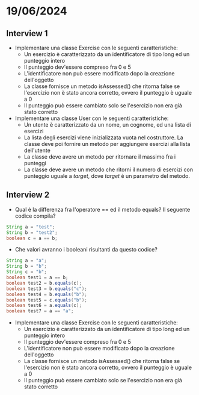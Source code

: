 # 19/06/2024
## Interview 1
- Implementare una classe Exercise con le seguenti caratteristiche:
  - Un esercizio è caratterizzato da un identificatore di tipo long ed un punteggio intero
  - Il punteggio dev'essere compreso fra 0 e 5
  - L'identificatore non può essere modificato dopo la creazione dell'oggetto
  - La classe fornisce un metodo isAssessed() che ritorna false se l'esercizio non è stato ancora corretto, ovvero il punteggio è uguale a 0
  - Il punteggio può essere cambiato solo se l'esercizio non era già stato corretto
- Implementare una classe User con le seguenti caratteristiche:
  - Un utente è caratterizzato da un nome, un cognome, ed una lista di esercizi
  - La lista degli esercizi viene inizializzata vuota nel costruttore. La classe deve poi fornire un metodo per aggiungere esercizi alla lista dell'utente
  - La classe deve avere un metodo per ritornare il massimo fra i punteggi
  - La classe deve avere un metodo che ritorni il numero di esercizi con punteggio uguale a *target*, dove *target* è un parametro del metodo.
 
## Interview 2
- Qual è la differenza fra l'operatore == ed il metodo equals? Il seguente codice compila?
```java
String a = "test";
String b = "test2";
boolean c = a == b;
```
- Che valori avranno i booleani risultanti da questo codice?
```java
String a = "a";
String b = "b";
String c = "b";
boolean test1 = a == b;
boolean test2 = b.equals(c);
boolean test3 = b.equals("c");
boolean test4 = b.equals("b");
boolean test5 = c.equals("b");
boolean test6 = a.equals(c);
boolean test7 = a == "a";
```
- Implementare una classe Exercise con le seguenti caratteristiche:
  - Un esercizio è caratterizzato da un identificatore di tipo long ed un punteggio intero
  - Il punteggio dev'essere compreso fra 0 e 5
  - L'identificatore non può essere modificato dopo la creazione dell'oggetto
  - La classe fornisce un metodo isAssessed() che ritorna false se l'esercizio non è stato ancora corretto, ovvero il punteggio è uguale a 0
  - Il punteggio può essere cambiato solo se l'esercizio non era già stato corretto
  
